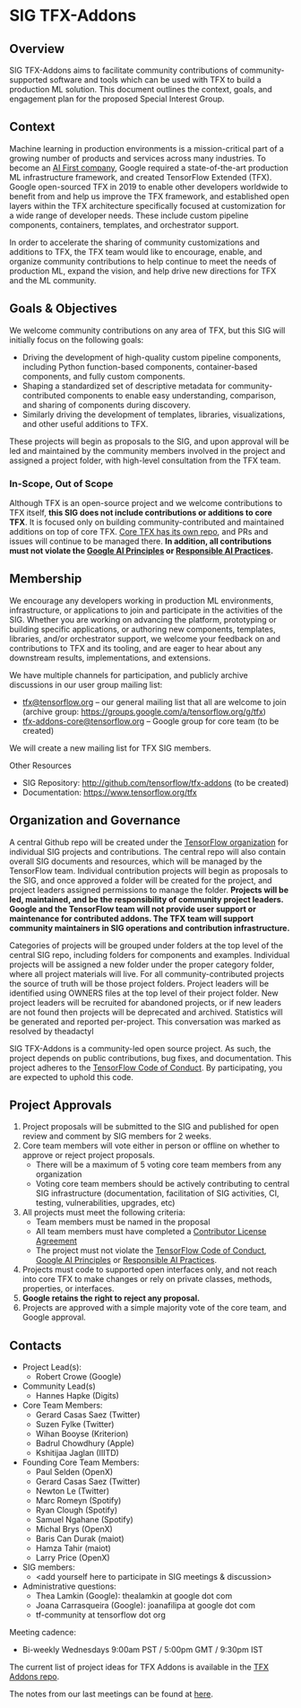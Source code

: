 # SIG TFX-Addons

## Overview
SIG TFX-Addons aims to facilitate community contributions of community-supported software and tools which can be used with TFX to build a production ML solution. This document outlines the context, goals, and engagement plan for the proposed Special Interest Group.

## Context
Machine learning in production environments is a mission-critical part of a growing number of products and services across many industries. To become an [AI First company](https://ai.google/), Google required a state-of-the-art production ML infrastructure framework, and created TensorFlow Extended (TFX). Google open-sourced TFX in 2019 to enable other developers worldwide to benefit from and help us improve the TFX framework, and established open layers within the TFX architecture specifically focused at customization for a wide range of developer needs. These include custom pipeline components, containers, templates, and orchestrator support.

In order to accelerate the sharing of community customizations and additions to TFX, the TFX team would like to encourage, enable, and organize community contributions to help continue to meet the needs of production ML, expand the vision, and help drive new directions for TFX and the ML community.

## Goals & Objectives
We welcome community contributions on any area of TFX, but this SIG will initially focus on the following goals:
- Driving the development of high-quality custom pipeline components, including Python function-based components, container-based components, and fully custom components.
- Shaping a standardized set of descriptive metadata for community-contributed components to enable easy understanding, comparison, and sharing of components during discovery.
- Similarly driving the development of templates, libraries, visualizations, and other useful additions to TFX.

These projects will begin as proposals to the SIG, and upon approval will be led and maintained by the community members involved in the project and assigned a project folder, with high-level consultation from the TFX team.

### In-Scope, Out of Scope
Although TFX is an open-source project and we welcome contributions to TFX itself, **this SIG does not include contributions or additions to core TFX**.  It is focused only on building community-contributed and maintained additions on top of core TFX.  [Core TFX has its own repo](https://github.com/tensorflow/tfx), and PRs and issues will continue to be managed there. **In addition, all contributions must not violate the [Google AI Principles](https://ai.google/principles/) or [Responsible AI Practices](https://ai.google/responsibilities/responsible-ai-practices/).**

## Membership
We encourage any developers working in production ML environments, infrastructure, or applications to join and participate in the activities of the SIG. Whether you are working on advancing the platform, prototyping or building specific applications, or authoring new components, templates, libraries, and/or orchestrator support, we welcome your feedback on and contributions to TFX and its tooling, and are eager to hear about any downstream results, implementations, and extensions.

We have multiple channels for participation, and publicly archive discussions in our user group mailing list:
- tfx@tensorflow.org – our general mailing list that all are welcome to join (archive group: https://groups.google.com/a/tensorflow.org/g/tfx)
- tfx-addons-core@tensorflow.org – Google group for core team (to be created)

We will create a new mailing list for TFX SIG members.

Other Resources
- SIG Repository: http://github.com/tensorflow/tfx-addons (to be created)
- Documentation: https://www.tensorflow.org/tfx

## Organization and Governance
A central Github repo will be created under the [TensorFlow organization](https://github.com/tensorflow) for individual SIG projects and contributions.  The central repo will also contain overall SIG documents and resources, which will be managed by the TensorFlow team.  Individual contribution projects will begin as proposals to the SIG, and once approved a folder will be created for the project, and project leaders assigned permissions to manage the folder.  **Projects will be led, maintained, and be the responsibility of community project leaders. Google and the TensorFlow team will not provide user support or maintenance for contributed addons. The TFX team will support community maintainers in SIG operations and contribution infrastructure.**

Categories of projects will be grouped under folders at the top level of the central SIG repo, including folders for components and examples. Individual projects will be assigned a new folder under the proper category folder, where all project materials will live. For all community-contributed projects the source of truth will be those project folders. Project leaders will be identified using OWNERS files at the top level of their project folder. New project leaders will be recruited for abandoned projects, or if new leaders are not found then projects will be deprecated and archived. Statistics will be generated and reported per-project.
This conversation was marked as resolved by theadactyl

SIG TFX-Addons is a community-led open source project. As such, the project depends on public contributions, bug fixes, and documentation. This project adheres to the [TensorFlow Code of Conduct](https://github.com/tensorflow/tensorflow/blob/master/CODE_OF_CONDUCT.md). By participating, you are expected to uphold this code.

## Project Approvals
1. Project proposals will be submitted to the SIG and published for open review and comment by SIG members for 2 weeks.
2. Core team members will vote either in person or offline on whether to approve or reject project proposals.
   - There will be a maximum of 5 voting core team members from any organization
   - Voting core team members should be actively contributing to central SIG infrastructure (documentation, facilitation of SIG activities, CI, testing, vulnerabilities, upgrades, etc)
3. All projects must meet the following criteria:
   - Team members must be named in the proposal
   - All team members must have completed a [Contributor License Agreement](https://cla.developers.google.com/)
   - The project must not violate the [TensorFlow Code of Conduct](https://github.com/tensorflow/tensorflow/blob/master/CODE_OF_CONDUCT.md), [Google AI Principles](https://ai.google/principles/) or [Responsible AI Practices](https://ai.google/responsibilities/responsible-ai-practices/).
4. Projects must code to supported open interfaces only, and not reach into core TFX to make changes or rely on private classes, methods, properties, or interfaces.
5. **Google retains the right to reject any proposal.**
6. Projects are approved with a simple majority vote of the core team, and Google approval.

## Contacts
- Project Lead(s):
  - Robert Crowe (Google)
- Community Lead(s)
  - Hannes Hapke (Digits)
- Core Team Members:
  - Gerard Casas Saez (Twitter)
  - Suzen Fylke (Twitter)
  - Wihan Booyse (Kriterion)
  - Badrul Chowdhury (Apple)
  - Kshitijaa Jaglan (IIITD)
- Founding Core Team Members:
  - Paul Selden (OpenX)
  - Gerard Casas Saez (Twitter)
  - Newton Le (Twitter)
  - Marc Romeyn (Spotify)
  - Ryan Clough (Spotify)
  - Samuel Ngahane (Spotify)
  - Michal Brys (OpenX)
  - Baris Can Durak (maiot)
  - Hamza Tahir (maiot)
  - Larry Price (OpenX)
- SIG members:
  - <add yourself here to participate in SIG meetings & discussion>
- Administrative questions:
  - Thea Lamkin (Google): thealamkin at google dot com
  - Joana Carrasqueira (Google): joanafilipa at google dot com
  - tf-community at tensorflow dot org

Meeting cadence:
- Bi-weekly Wednesdays 9:00am PST / 5:00pm GMT / 9:30pm IST

The current list of project ideas for TFX Addons is available in the [TFX Addons repo](https://github.com/tensorflow/tfx-addons/issues?q=is%3Aissue+is%3Aopen+label%3A%22Project%3A+Idea%22).

The notes from our last meetings can be found at [here](https://docs.google.com/document/d/1T0uZPoZhwNStuKkeCNsfE-kfc-PINISKIitYxkTK3Gw/edit?usp=sharing&resourcekey=0-N9vT9Tn171wYplyYn4IPjQ).


